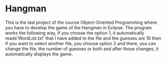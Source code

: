 # Hangman
This is the last project of the course Object-Oriented Programming where you have to develop the game of the Hangman in Eclipse. The program works the following way, if you choose the option 1, it automatically reads'WordList.txt' that I have added to the file and the guesses are 10 then if you want to select another file, you choose option 2 and there, you can change the file, the number of guesses or both and after those changes, it automatically displays the game.

